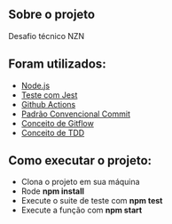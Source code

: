 <h2>Sobre o projeto</h2>
<p>Desafio técnico NZN</p>
<h2>Foram utilizados: </h2>
<ul>
<li><a href="https://nodejs.org/">Node.js</a></li>
<li><a href="https://www.javascript.com/">Teste com Jest</a></li>
<li><a href="https://www.npmjs.com/package/sqlite3">Github Actions</a></li>
<li><a href="https://expressjs.com/pt-br/">Padrão Convencional Commit</a></li>
<li><a href="https://pt-br.reactjs.org/">Conceito de Gitflow</a></li>
<li><a href="https://pt-br.reactjs.org/">Conceito de TDD</a></li>
</ul>
<h2>Como executar o projeto: </h2>
<ul>
<li>Clona o projeto em sua máquina</li></li>
<li>Rode <strong>npm install</strong></li>
<li>Execute o suite de teste com <strong>npm test</strong></li>
<li>Execute a função com <strong>npm start</strong></li>
</ul>
